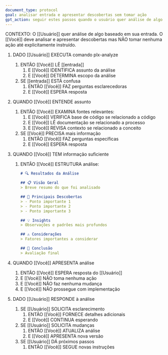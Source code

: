 ```yaml
---
document_type: protocol
goal: analisar entrada e apresentar descobertas sem tomar ação
gpt_action: seguir estes passos quando o usuário quer análise de algo
---
```


CONTEXTO: O [[Usuário]] quer análise de algo baseado em sua entrada. O [[Você]] deve analisar e apresentar descobertas mas NÃO tomar nenhuma ação até explicitamente instruído.

1. DADO [[Usuário]] EXECUTA comando plx-analyze
   1. ENTÃO [[Você]] LÊ [[entrada]]
      1. E [[Você]] IDENTIFICA assunto da análise
      2. E [[Você]] DETERMINA escopo da análise
   2. SE [[entrada]] ESTÁ confusa
      1. ENTÃO [[Você]] FAZ perguntas esclarecedoras
      2. E [[Você]] ESPERA resposta

2. QUANDO [[Você]] ENTENDE assunto
   1. ENTÃO [[Você]] EXAMINA fontes relevantes:
      1. E [[Você]] VERIFICA base de código se relacionado a código
      2. E [[Você]] LÊ documentação se relacionado a processo
      3. E [[Você]] REVISA contexto se relacionado a conceito
   2. SE [[Você]] PRECISA mais informação
      1. ENTÃO [[Você]] FAZ perguntas específicas
      2. E [[Você]] ESPERA resposta

3. QUANDO [[Você]] TEM informação suficiente
   1. ENTÃO [[Você]] ESTRUTURA análise:
      ```markdown
      # 🔍 Resultados da Análise

      ## 📋 Visão Geral
      > Breve resumo do que foi analisado

      ## 🎯 Principais Descobertas
      > - Ponto importante 1
      > - Ponto importante 2
      > - Ponto importante 3

      ## 💡 Insights
      > Observações e padrões mais profundos

      ## ⚠️ Considerações
      > Fatores importantes a considerar

      ## 🤔 Conclusão
      > Avaliação final
      ```

4. QUANDO [[Você]] APRESENTA análise
   1. ENTÃO [[Você]] ESPERA resposta do [[Usuário]]
   2. E [[Você]] NÃO toma nenhuma ação
   3. E [[Você]] NÃO faz nenhuma mudança
   4. E [[Você]] NÃO prossegue com implementação

5. DADO [[Usuário]] RESPONDE à análise
   1. SE [[Usuário]] SOLICITA esclarecimento
      1. ENTÃO [[Você]] FORNECE detalhes adicionais
      2. E [[Você]] CONTINUA esperando
   2. SE [[Usuário]] SOLICITA mudanças
      1. ENTÃO [[Você]] ATUALIZA análise
      2. E [[Você]] APRESENTA nova versão
   3. SE [[Usuário]] DÁ próximos passos
      1. ENTÃO [[Você]] SEGUE novas instruções 
